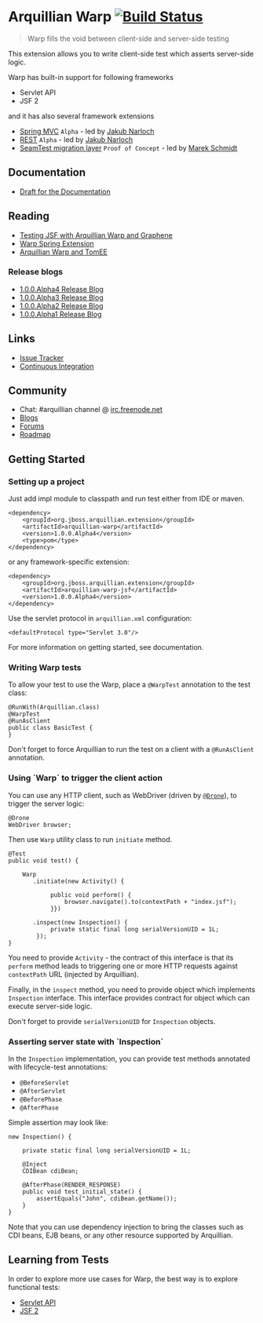 Arquillian Warp [![Build Status](https://buildhive.cloudbees.com/job/arquillian/job/arquillian-extension-warp/badge/icon)](https://buildhive.cloudbees.com/job/arquillian/job/arquillian-extension-warp/)
===============

> Warp fills the void between client-side and server-side testing

This extension allows you to write client-side test which asserts server-side logic.

Warp has built-in support for following frameworks

* Servlet API
* JSF 2

and it has also several framework extensions

* [Spring MVC](http://arquillian.org/blog/2012/07/24/arquillian-extension-spring-1-0-0-Alpha2/) `Alpha` - led by [Jakub Narloch](https://github.com/jmnarloch/)
* [REST](https://github.com/arquillian/arquillian-extension-rest/tree/master/warp-rest) `Alpha` - led by [Jakub Narloch](https://github.com/jmnarloch/)
* [SeamTest migration layer](https://github.com/maschmid/warped-seam-test) `Proof of Concept` - led by [Marek Schmidt](https://github.com/maschmid)

Documentation
-------------

* [Draft for the Documentation](https://github.com/lfryc/arquillian.github.com/blob/warp-docs/docs/warp.adoc)

Reading
-------

* [Testing JSF with Arquillian Warp and Graphene](http://lukas.fryc.eu/blog/tags/testing-jsf/)
* [Warp Spring Extension](http://arquillian.org/blog/2012/07/24/arquillian-extension-spring-1-0-0-Alpha2/)
* [Arquillian Warp and TomEE](http://rmannibucau.wordpress.com/2012/10/23/arquillian-warp-and-tomee/)

<h3>Release blogs</h3>

* [1.0.0.Alpha4 Release Blog](http://arquillian.org/blog/2013/09/12/arquillian-extension-warp-1-0-0-Alpha4/)
* [1.0.0.Alpha3 Release Blog](http://arquillian.org/blog/2013/06/20/arquillian-extension-warp-1-0-0-Alpha3/)
* [1.0.0.Alpha2 Release Blog](http://arquillian.org/blog/2013/01/15/arquillian-extension-warp-1-0-0-Alpha2/)
* [1.0.0.Alpha1 Release Blog](http://arquillian.org/blog/2012/05/27/arquillian-extension-warp-1-0-0-Alpha1/)

Links
-----

* [Issue Tracker](https://issues.jboss.org/browse/ARQ/component/12315782)
* [Continuous Integration](https://arquillian.ci.cloudbees.com/job/Arquillian-Extension-Warp/)

Community
---------

* Chat: #arquillian channel @ [irc.freenode.net](http://webchat.freenode.net/)
* [Blogs](http://arquillian.org/blog/tags/warp/)
* [Forums](https://community.jboss.org/en/arquillian/dev)
* [Roadmap](https://community.jboss.org/thread/222044)

Getting Started
---------------

<h3>Setting up a project</h3>

Just add impl module to classpath and run test either from IDE or maven.

    <dependency>
        <groupId>org.jboss.arquillian.extension</groupId>
        <artifactId>arquillian-warp</artifactId>
        <version>1.0.0.Alpha4</version>
        <type>pom</type>
    </dependency>

or any framework-specific extension:

    <dependency>
        <groupId>org.jboss.arquillian.extension</groupId>
        <artifactId>arquillian-warp-jsf</artifactId>
        <version>1.0.0.Alpha4</version>
    </dependency>

Use the servlet protocol in `arquillian.xml` configuration:

    <defaultProtocol type="Servlet 3.0"/>

For more information on getting started, see documentation.

<h3>Writing Warp tests</h3>

To allow your test to use the Warp, place a `@WarpTest` annotation to the test class:

    @RunWith(Arquillian.class)
    @WarpTest
    @RunAsClient
    public class BasicTest {
    }

Don't forget to force Arquillian to run the test on a client with a `@RunAsClient` annotation.


<h3>Using `Warp` to trigger the client action</h3>

You can use any HTTP client, such as WebDriver (driven by [`@Drone`](https://docs.jboss.org/author/display/ARQ/Drone)), to trigger the server logic:

    @Drone
    WebDriver browser;

Then use `Warp` utility class to run `initiate` method.

    @Test
    public void test() {

        Warp
           .initiate(new Activity() {

                public void perform() {
                    browser.navigate().to(contextPath + "index.jsf");
                }})

           .inspect(new Inspection() {
                private static final long serialVersionUID = 1L;
            });
    }

You need to provide `Activity` - the contract of this interface is that its `perform` method leads to triggering one or more HTTP requests against `contextPath` URL (injected by Arquillian).

Finally, in the `inspect` method, you need to provide object which implements `Inspection` interface. This interface provides contract for object which can execute server-side logic.

Don't forget to provide `serialVersionUID` for `Inspection` objects.


<h3>Asserting server state with `Inspection`</h3>

In the `Inspection` implementation, you can provide test methods annotated with lifecycle-test annotations:

* `@BeforeServlet`
* `@AfterServlet`
* `@BeforePhase`
* `@AfterPhase`

Simple assertion may look like:

    new Inspection() {

        private static final long serialVersionUID = 1L;

        @Inject
        CDIBean cdiBean;

        @AfterPhase(RENDER_RESPONSE)
        public void test_initial_state() {
            assertEquals("John", cdiBean.getName());
        }
    }

Note that you can use dependency injection to bring the classes such as CDI beans, EJB beans, or any other resource supported by Arquillian.

Learning from Tests
-------------------

In order to explore more use cases for Warp, the best way is to explore functional tests:

* [Servlet API](https://github.com/arquillian/arquillian-extension-warp/tree/master/ftest/src/test/java/org/jboss/arquillian/warp/ftest)
* [JSF 2](https://github.com/arquillian/arquillian-extension-warp/tree/master/extension/jsf-ftest/src/test/java/org/jboss/arquillian/warp/jsf/ftest)
